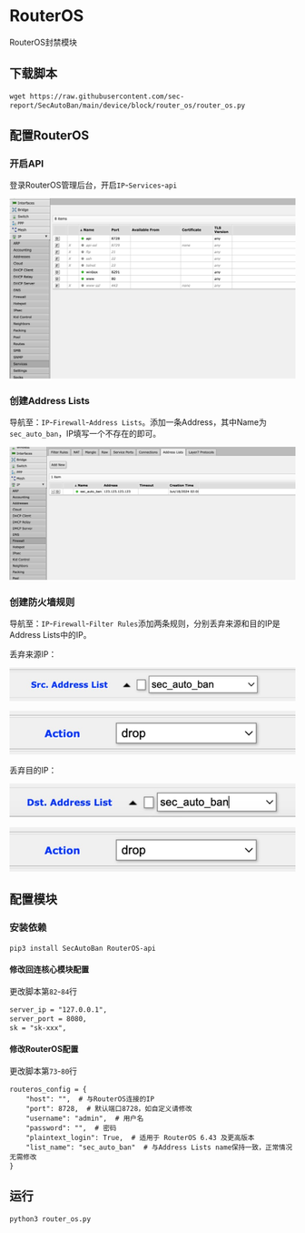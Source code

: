 # RouterOS

RouterOS封禁模块

## 下载脚本

```
wget https://raw.githubusercontent.com/sec-report/SecAutoBan/main/device/block/router_os/router_os.py
```

## 配置RouterOS

### 开启API

登录RouterOS管理后台，开启`IP`-`Services`-`api`

![](./img/1.jpg)

### 创建Address Lists

导航至：`IP`-`Firewall`-`Address Lists`。添加一条Address，其中Name为`sec_auto_ban`，IP填写一个不存在的即可。

![](./img/2.jpg)

### 创建防火墙规则

导航至：`IP`-`Firewall`-`Filter Rules`添加两条规则，分别丢弃来源和目的IP是Address Lists中的IP。

丢弃来源IP：

![](./img/3.jpg)

![](./img/4.jpg)

丢弃目的IP：

![](./img/5.jpg)

![](./img/4.jpg)

## 配置模块

### 安装依赖

```
pip3 install SecAutoBan RouterOS-api
```

#### 修改回连核心模块配置

更改脚本第`82`-`84`行

```
server_ip = "127.0.0.1",
server_port = 8080,
sk = "sk-xxx",
```

#### 修改RouterOS配置

更改脚本第`73`-`80`行

```
routeros_config = {
    "host": "",  # 与RouterOS连接的IP
    "port": 8728,  # 默认端口8728，如自定义请修改
    "username": "admin",  # 用户名
    "password": "",  # 密码
    "plaintext_login": True,  # 适用于 RouterOS 6.43 及更高版本
    "list_name": "sec_auto_ban"  # 与Address Lists name保持一致，正常情况无需修改
}
```

## 运行

```shell
python3 router_os.py
```

